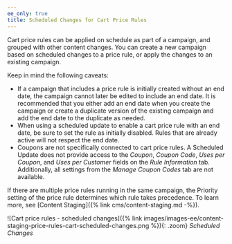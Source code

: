 ```yaml
---
ee_only: true
title: Scheduled Changes for Cart Price Rules
---
```


Cart price rules can be applied on schedule as part of a campaign, and grouped with other content changes. You can create a new campaign based on scheduled changes to a price rule, or apply the changes to an existing campaign.

Keep in mind the following caveats:

- If a campaign that includes a price rule is initially created without an end date, the campaign cannot later be edited to include an end date. It is recommended that you either add an end date when you create the campaign or create a duplicate version of the existing campaign and add the end date to the duplicate as needed.
- When using a scheduled update to enable a cart price rule with an end date, be sure to set the rule as initially disabled. Rules that are already active will not respect the end date.
- Coupons are not specifically connected to cart price rules. A Scheduled Update does not provide access to the _Coupon_, _Coupon Code_, _Uses per Coupon_, and _Uses per Customer_ fields on the _Rule Information_ tab.  Additionally, all settings from the _Manage Coupon Codes_ tab are not available.

If there are multiple price rules running in the same campaign, the Priority setting of the price rule determines which rule takes precedence. To learn more, see [Content Staging]({% link cms/content-staging.md -%}).

![Cart price rules - scheduled changes]({% link images/images-ee/content-staging-price-rules-cart-scheduled-changes.png %}){: .zoom}
_Scheduled Changes_
